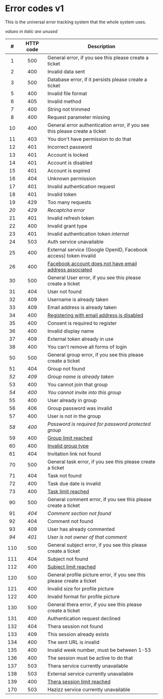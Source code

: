 # Error codes v1

This is the universal error tracking system that the whole system uses.

*values in italic are unused*

| #   | HTTP code | Description                                                                                            |
| :-: |:---------:| ------------------------------------------------------------------------------------------------------ |
| 1   |    500    | General error, if you see this please create a ticket |
| 2   |    400    | Invalid data sent |
| 3   |    500    | Database error, if it persists please create a ticket |
| 5   |    400    | Invalid file format |
| 6   |    405    | Invalid method |
| 7   |    400    | String not trimmed |
| 8   |    400    | Request parameter missing |
| 10  |    400    | General error authentication error, if you see this please create a ticket |
| 11  |    403    | You don't have permission to do that |
| 12  |    401    | Incorrect password |
| 13  |    401    | Account is locked |
| 14  |    401    | Account is disabled |
| 15  |    401    | Account is expired |
| 16  |    404    | Unknown permission |
| 17  |    401    | Invalid authentication request |
| 18  |    401    | Invalid token |
| 19  |    429    | Too many requests |
| *20*|   *429*   | *Recaptcha error* |
| 21  |    401    | Invalid refresh token |
| 22  |    400    | Invalid grant type |
| 23  |    401    | Invalid authentication token *internal* |
| 24  |    503    | Auth service unavailable |
| 25  |    400    | External service (Google OpenID, Facebook access) token invalid |
| 26  |    400    | [Facebook account does not have email address associated](/documentation/loginandregister?id=warning) |
| 30  |    500    | General User error, if you see this please create a ticket |
| 31  |    404    | User not found |
| 32  |    409    | Username is already taken |
| 33  |    409    | Email address is already taken |
| 34  |    400    | [Registering with email address is disabled](/documentation/loginandregister?id=registration) |
| 35  |    400    | Consent is required to register |
| 36  |    400    | Invalid display name |
| 37  |    409    | External token already in use |
| 38  |    400    | You can't remove all forms of login |
| 50  |    500    | General group error, if you see this please create a ticket |
| 51  |    404    | Group not found |
| *52*|   *409*   | *Group name is already taken* |
| 53  |    400    | You cannot join that group |
| *54*|   *400*   | *You cannot invite into this group* |
| 55  |    400    | User already in group |
| 56  |    406    | Group password was invalid |
| 57  |    400    | User is not in the group |
| *58*|   *400*   | *Password is required for password protected group* |
| 59  |    400    | [Group limit reached](/documentation/limits) |
| 60  |    400    | [Invalid group type](/documentation/groups) |
| 61  |    404    | Invitation link not found |
| 70  |    500    | General task error, if you see this please create a ticket |
| 71  |    404    | Task not found |
| 72  |    400    | Task due date is invalid |
| 73  |    400    | [Task limit reached](/documentation/limits) |
| 90  |    500    | General comment error, if you see this please create a ticket |
| 91  |   *404*   | *Comment section not found* |
| 92  |    404    | Comment not found |
| 93  |    409    | User has already commented |
| *94*|   *401*   | *User is not owner of that comment* |
| 110 |    500    | General subject error, if you see this please create a ticket |
| 111 |    404    | Subject not found |
| 112 |    400    | [Subject limit reached](/documentation/limits) |
| 120 |    500    | General profile picture error, if you see this please create a ticket |
| 121 |    400    | Invalid size for profile picture |
| 122 |    400    | Invalid format for profile picture |
| 130 |    500    | General thera error, if you see this please create a ticket |
| 131 |    400    | Authentication request declined |
| 132 |    404    | Thera session not found |
| 133 |    409    | This session already exists |
| 134 |    400    | The sent URL is invalid |
| 135 |    400    | Invalid week number, must be between 1-53 |
| 136 |    400    | The session must be active to do that |
| 137 |    503    | Thera service currently unavailable |
| 138 |    503    | External service currently unavailable |
| 139 |    400    | [Thera session limit reached](/documentation/limits) |
| 170 |    503    | Hazizz service currently unavailable |